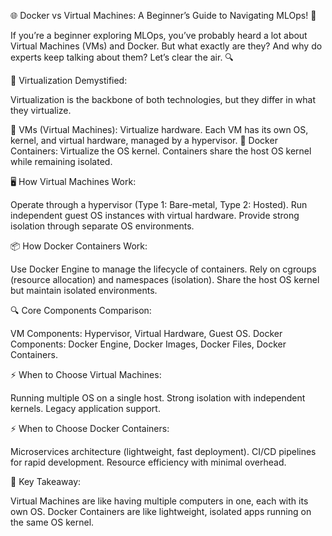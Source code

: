 🌐 Docker vs Virtual Machines: A Beginner’s Guide to Navigating MLOps! 🚀

If you’re a beginner exploring MLOps, you’ve probably heard a lot about Virtual Machines (VMs) and Docker. But what exactly are they? And why do experts keep talking about them? Let’s clear the air. 🔍

🚀 Virtualization Demystified:

Virtualization is the backbone of both technologies, but they differ in what they virtualize.

🔧 VMs (Virtual Machines): Virtualize hardware. Each VM has its own OS, kernel, and virtual hardware, managed by a hypervisor.
🐳 Docker Containers: Virtualize the OS kernel. Containers share the host OS kernel while remaining isolated.

🖥️ How Virtual Machines Work:

Operate through a hypervisor (Type 1: Bare-metal, Type 2: Hosted).
Run independent guest OS instances with virtual hardware.
Provide strong isolation through separate OS environments.

📦 How Docker Containers Work:

Use Docker Engine to manage the lifecycle of containers.
Rely on cgroups (resource allocation) and namespaces (isolation).
Share the host OS kernel but maintain isolated environments.

🔍 Core Components Comparison:

VM Components: Hypervisor, Virtual Hardware, Guest OS.
Docker Components: Docker Engine, Docker Images, Docker Files, Docker Containers.

⚡ When to Choose Virtual Machines:

Running multiple OS on a single host.
Strong isolation with independent kernels.
Legacy application support.

⚡ When to Choose Docker Containers:

Microservices architecture (lightweight, fast deployment).
CI/CD pipelines for rapid development.
Resource efficiency with minimal overhead.

📌 Key Takeaway:

Virtual Machines are like having multiple computers in one, each with its own OS. Docker Containers are like lightweight, isolated apps running on the same OS kernel.
